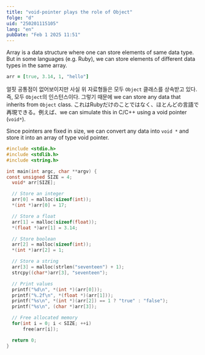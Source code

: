 ```yaml
---
title: "void-pointer plays the role of Object"
folge: "d"
uid: "250201115105"
lang: "en"
pubDate: "Feb 1 2025 11:51"
---
```


Array is a data structure where one can store elements of same data type. But in some languages (e.g. Ruby), we can store elements of different data types in the same array.
```rb
arr = [true, 3.14, 1, "hello"]
```

얼핏 공통점이 없어보이지만 사실 위 자료형들은 모두 `Object` 클래스를 상속받고 있다. 즉, 모두 `Object`의 인스턴스이다. 그렇기 때문에 we can store any data that inherits from `Object` class. これはRubyだけのことではなく、ほとんどの言語で再現できる。例えば、we can simulate this in C/C++ using a void pointer (`void*`).

Since pointers are fixed in size, we can convert any data into `void *` and store it into an array of type void pointer.

```c
#include <stdio.h>
#include <stdlib.h>
#include <string.h>

int main(int argc, char **argv) {
const unsigned SIZE = 4;
  void* arr[SIZE];

  // Store an integer
  arr[0] = malloc(sizeof(int));
  *(int *)arr[0] = 17;

  // Store a float
  arr[1] = malloc(sizeof(float));
  *(float *)arr[1] = 3.14;

  // Store boolean
  arr[2] = malloc(sizeof(int));
  *(int *)arr[2] = 1;

  // Store a string
  arr[3] = malloc(strlen("seventeen") + 1);
  strcpy((char*)arr[3], "seventeen");

  // Print values
  printf("%d\n", *(int *)(arr[0]));
  printf("%.2f\n", *(float *)(arr[1]));
  printf("%s\n", *(int *)(arr[2]) == 1 ? "true" : "false");
  printf("%s\n", (char *)arr[3]);

  // Free allocated memory
  for(int i = 0; i < SIZE; ++i)
      free(arr[i]);

  return 0;
}
```